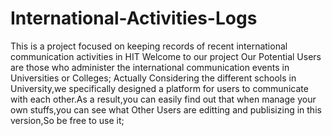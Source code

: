 # International-Activities-Logs
This is a project focused on keeping records of recent international communication activities in HIT
Welcome to our project
Our Potential Users are those who administer the international communication events in Universities or Colleges;
Actually Considering the different schools in University,we specifically designed a platform for users to communicate with each other.As a result,you can easily find out that when manage your own stuffs,you can see what Other Users are editting and publisizing in this version,So be free to use it;

